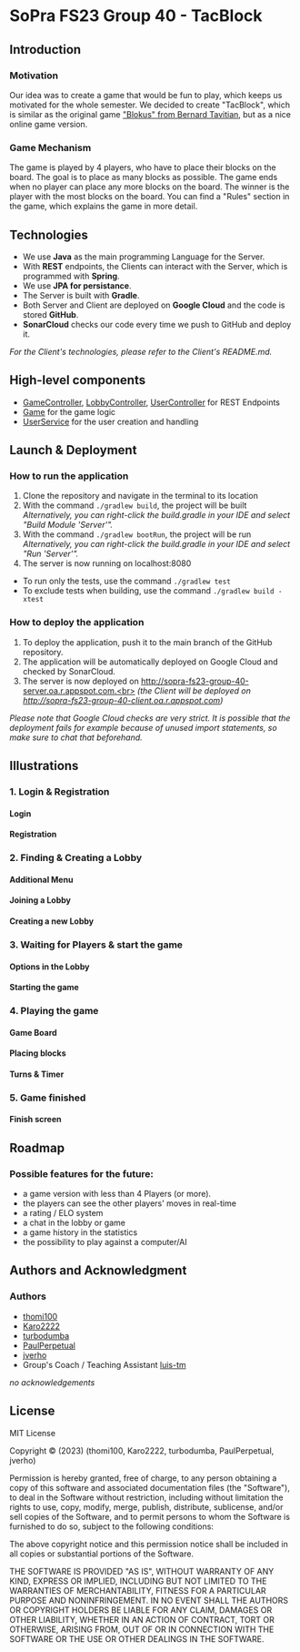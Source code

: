 # SoPra FS23 Group 40 - TacBlock

## Introduction
### Motivation
Our idea was to create a game that would be fun to play, which keeps us motivated for the whole semester.
We decided to create "TacBlock", which is similar as the original game ["Blokus" from Bernard Tavitian](https://de.wikipedia.org/wiki/Blokus), but as a nice online game version.

### Game Mechanism
The game is played by 4 players, who have to place their blocks on the board. The goal is to place as many blocks as possible. The game ends when no player can place any more blocks on the board. The winner is the player with the most blocks on the board.
You can find a "Rules" section in the game, which explains the game in more detail.

## Technologies
- We use **Java** as the main programming Language for the Server.
- With **REST** endpoints, the Clients can interact with the Server, which is programmed with **Spring**.
- We use **JPA for persistance**.
- The Server is built with **Gradle**.
- Both Server and Client are deployed on **Google Cloud** and the code is stored **GitHub**. 
- **SonarCloud** checks our code every time we push to GitHub and deploy it.

_For the Client's technologies, please refer to the Client's README.md._  

## High-level components
- [GameController](https://github.com/sopra-fs23-group-40/Server/blob/82c3c9270faf1c4d1248ab908bfd863c221cc905/src/main/java/ch/uzh/ifi/hase/soprafs23/controller/GameController.java), [LobbyController](https://github.com/sopra-fs23-group-40/Server/blob/82c3c9270faf1c4d1248ab908bfd863c221cc905/src/main/java/ch/uzh/ifi/hase/soprafs23/controller/LobbyHandler.java), [UserController](https://github.com/sopra-fs23-group-40/Server/blob/82c3c9270faf1c4d1248ab908bfd863c221cc905/src/main/java/ch/uzh/ifi/hase/soprafs23/controller/UserController.java) for REST Endpoints
- [Game](https://github.com/sopra-fs23-group-40/Server/blob/82c3c9270faf1c4d1248ab908bfd863c221cc905/src/main/java/ch/uzh/ifi/hase/soprafs23/game/Game.java) for the game logic
- [UserService](https://github.com/sopra-fs23-group-40/Server/blob/82c3c9270faf1c4d1248ab908bfd863c221cc905/src/main/java/ch/uzh/ifi/hase/soprafs23/service/UserService.java) for the user creation and handling

## Launch & Deployment
### How to run the application
1. Clone the repository and navigate in the terminal to its location
2. With the command `./gradlew build`, the project will be built<br>
   _Alternatively, you can right-click the build.gradle in your IDE and select "Build Module 'Server'"._
3. With the command `./gradlew bootRun`, the project will be run<br>
   _Alternatively, you can right-click the build.gradle in your IDE and select "Run 'Server'"._
4. The server is now running on localhost:8080
- To run only the tests, use the command `./gradlew test`
- To exclude tests when building, use the command `./gradlew build -xtest`

### How to deploy the application
1. To deploy the application, push it to the main branch of the GitHub repository.
2. The application will be automatically deployed on Google Cloud and checked by SonarCloud.
3. The server is now deployed on http://sopra-fs23-group-40-server.oa.r.appspot.com.<br>
   _(the Client will be deployed on http://sopra-fs23-group-40-client.oa.r.appspot.com)_

_Please note that Google Cloud checks are very strict. 
It is possible that the deployment fails for example because of unused import statements,
so make sure to chat that beforehand._

## Illustrations
### 1. Login & Registration

#### Login

#### Registration

### 2. Finding & Creating a Lobby

#### Additional Menu

#### Joining a Lobby

#### Creating a new Lobby

### 3. Waiting for Players & start the game

#### Options in the Lobby

#### Starting the game

### 4. Playing the game

#### Game Board

#### Placing blocks

#### Turns & Timer

### 5. Game finished

#### Finish screen

## Roadmap
### Possible features for the future:
- a game version with less than 4 Players (or more).
- the players can see the other players' moves in real-time
- a rating / ELO system
- a chat in the lobby or game
- a game history in the statistics
- the possibility to play against a computer/AI

## Authors and Acknowledgment

### Authors
- [thomi100](https://github.com/thomi100)
- [Karo2222](https://github.com/Karo2222)
- [turbodumba](https://github.com/turbodumba)
- [PaulPerpetual](https://github.com/PaulPerpetual)
- [jverho](https://github.com/jverho)
- Group's Coach / Teaching Assistant [luis-tm](https://github.com/luis-tm)

_no acknowledgements_

## License
MIT License

Copyright © (2023) (thomi100, Karo2222, turbodumba, PaulPerpetual, jverho)

Permission is hereby granted, free of charge, to any person obtaining a copy
of this software and associated documentation files (the "Software"), to deal
in the Software without restriction, including without limitation the rights
to use, copy, modify, merge, publish, distribute, sublicense, and/or sell
copies of the Software, and to permit persons to whom the Software is
furnished to do so, subject to the following conditions:

The above copyright notice and this permission notice shall be included in all
copies or substantial portions of the Software.

THE SOFTWARE IS PROVIDED "AS IS", WITHOUT WARRANTY OF ANY KIND, EXPRESS OR
IMPLIED, INCLUDING BUT NOT LIMITED TO THE WARRANTIES OF MERCHANTABILITY,
FITNESS FOR A PARTICULAR PURPOSE AND NONINFRINGEMENT. IN NO EVENT SHALL THE
AUTHORS OR COPYRIGHT HOLDERS BE LIABLE FOR ANY CLAIM, DAMAGES OR OTHER
LIABILITY, WHETHER IN AN ACTION OF CONTRACT, TORT OR OTHERWISE, ARISING FROM,
OUT OF OR IN CONNECTION WITH THE SOFTWARE OR THE USE OR OTHER DEALINGS IN THE
SOFTWARE.
